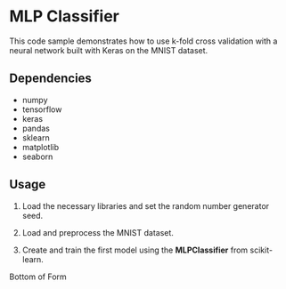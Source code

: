 # **MLP Classifier**

This code sample demonstrates how to use k-fold cross validation with a neural network built with Keras on the MNIST dataset.

## **Dependencies**

- numpy
- tensorflow
- keras
- pandas
- sklearn
- matplotlib
- seaborn

## **Usage**

1. Load the necessary libraries and set the random number generator seed.

2. Load and preprocess the MNIST dataset.

3. Create and train the first model using the **MLPClassifier** from scikit-learn.

Bottom of Form
